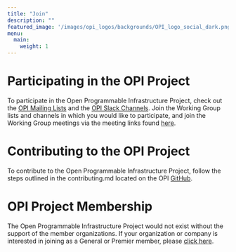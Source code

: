 ```yaml
---
title: "Join"
description: ""
featured_image: '/images/opi_logos/backgrounds/OPI_logo_social_dark.png'
menu:
  main:
    weight: 1
---
```


# Participating in the OPI Project

To participate in the Open Programmable Infrastructure Project, check out the
[OPI Mailing Lists](https://lists.opiproject.org/g/opi) and the [OPI Slack Channels](https://join.slack.com/t/opi-project/shared_invite/zt-1ctqtrgkz-WJZrcVPp3P1ACZWjpZP2KQ).
Join the Working Group lists and channels in which you would like to participate,
and join the Working Group meetings via the meeting links found [here](https://lists.opiproject.org/g/opi/calendar).

# Contributing to the OPI Project

To contribute to the Open Programmable Infrastructure Project, follow the steps
outlined in the contributing.md located on the OPI [GitHub](https://github.com/opiproject/opi/blob/main/CONTRIBUTING.md).

# OPI Project Membership

The Open Programmable Infrastructure Project would not exist without the support
of the member organizations. If your organization or company is interested in
joining as a General or Premier member, please [click here](https://enrollment.lfx.linuxfoundation.org/?project=opifund).
